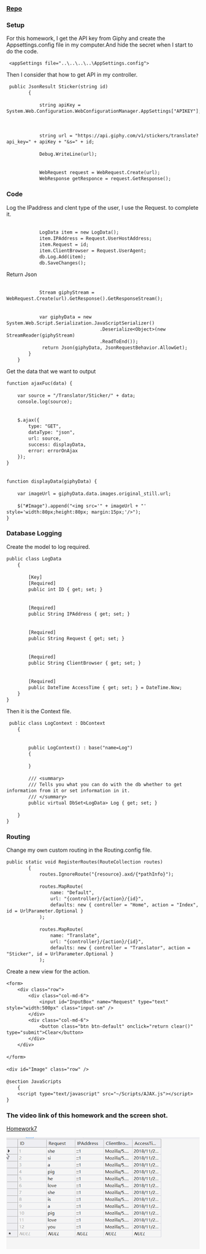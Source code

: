 ### [Repo](https://github.com/klyu521/klyu521.github.io)

### Setup
For this homework, I get the API key from Giphy and create the Appsettings.config file in my computer.And hide the secret when I start to do the code.

```
 <appSettings file="..\..\..\..\AppSettings.config">
```
Then I consider that how to get API in my controller.
```
 public JsonResult Sticker(string id)
        {
           
            string apiKey = System.Web.Configuration.WebConfigurationManager.AppSettings["APIKEY"];



            string url = "https://api.giphy.com/v1/stickers/translate?api_key=" + apiKey + "&s=" + id;

            Debug.WriteLine(url);


            WebRequest request = WebRequest.Create(url);
            WebResponse getResponce = request.GetResponse();
```
### Code
Log the IPaddress and clent type of the user, I use the Request. to complete it.
```

            LogData item = new LogData();
            item.IPAddress = Request.UserHostAddress;
            item.Request = id;
            item.ClientBrowser = Request.UserAgent;
            db.Log.Add(item);
            db.SaveChanges();
```
Return Json
```

            Stream giphyStream = WebRequest.Create(url).GetResponse().GetResponseStream();


            var giphyData = new System.Web.Script.Serialization.JavaScriptSerializer()
                                  .Deserialize<Object>(new StreamReader(giphyStream)
                                  .ReadToEnd());
             return Json(giphyData, JsonRequestBehavior.AllowGet);
        }
    }
```
Get the data that we want to output 
```
function ajaxFuc(data) {

    var source = "/Translator/Sticker/" + data;
    console.log(source);


    $.ajax({
        type: "GET",
        dataType: "json",
        url: source,
        success: displayData,
        error: errorOnAjax
    });
}


function displayData(giphyData) {

    var imageUrl = giphyData.data.images.original_still.url;

    $("#Image").append("<img src='" + imageUrl + "' style='width:80px;height:80px; margin:15px;'/>");
}
```

### Database Logging
Create the model to log required.
```
public class LogData
    {
       
        [Key]
        [Required]
        public int ID { get; set; }

   
        [Required]
        public String IPAddress { get; set; }

       
        [Required]
        public String Request { get; set; }

        
        [Required]
        public String ClientBrowser { get; set; }

        
        [Required]
        public DateTime AccessTime { get; set; } = DateTime.Now;
    }
}
```
Then it is the Context file.
```
 public class LogContext : DbContext
    {


        public LogContext() : base("name=Log")
        {

        }

        /// <summary>
        /// Tells you what you can do with the db whether to get information from it or set information in it. 
        /// </summary>
        public virtual DbSet<LogData> Log { get; set; }

    }
}
```
### Routing
Change my own custom routing in the Routing.config file.
```
public static void RegisterRoutes(RouteCollection routes)
        {
            routes.IgnoreRoute("{resource}.axd/{*pathInfo}");

            routes.MapRoute(
                name: "Default",
                url: "{controller}/{action}/{id}",
                defaults: new { controller = "Home", action = "Index", id = UrlParameter.Optional }
            );

            routes.MapRoute(
                name: "Translate",
                url: "{controller}/{action}/{id}",
                defaults: new { controller = "Translator", action = "Sticker", id = UrlParameter.Optional }
            );
```

Create a new view for the action.
```
<form>
    <div class="row">
        <div class="col-md-6">
            <input id="InputBox" name="Request" type="text" style="width:500px" class="input-sm" />
        </div>
        <div class="col-md-6">
            <button class="btn btn-default" onclick="return clear()" type="submit">Clear</button>
        </div>
    </div>

</form>

<div id="Image" class="row" />

@section JavaScripts
    {
    <script type="text/javascript" src="~/Scripts/AJAX.js"></script>
}
```
### The video link of this homework and the screen shot.
[Homework7](https://www.youtube.com/watch?v=oz9EtQOevcY&feature=youtu.be)





















![Table](hw7.png)



